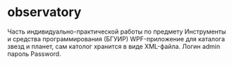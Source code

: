 # observatory
Часть индивидуально-практической работы по  предмету Инструменты и средства программирования (БГУИР) 
WPF-приложение для каталога звезд и планет, сам католог хранится в виде XML-файла. 
Логин admin пароль Password.
